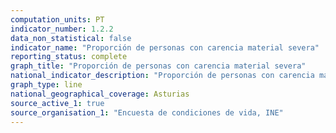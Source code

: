 ```yaml
---
computation_units: PT
indicator_number: 1.2.2
data_non_statistical: false
indicator_name: "Proporción de personas con carencia material severa"
reporting_status: complete
graph_title: "Proporción de personas con carencia material severa"
national_indicator_description: "Proporción de personas con carencia material severa"
graph_type: line
national_geographical_coverage: Asturias
source_active_1: true
source_organisation_1: "Encuesta de condiciones de vida, INE"
---
```

